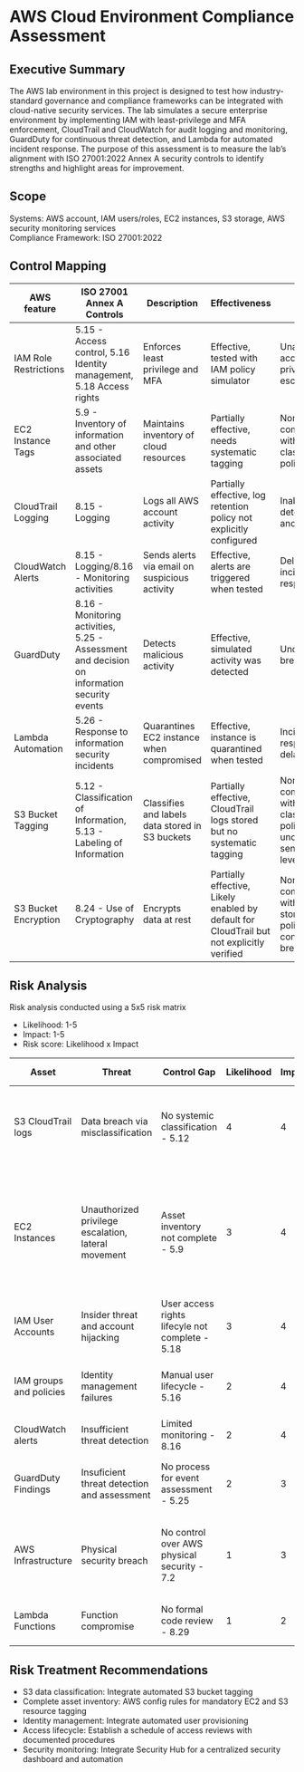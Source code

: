 # AWS Cloud Environment Compliance Assessment

## Executive Summary
The AWS lab environment in this project is designed to test how industry-standard governance and compliance frameworks can be integrated with cloud-native security services. 
The lab simulates a secure enterprise environment by implementing IAM with least-privilege and MFA enforcement, CloudTrail and CloudWatch for audit logging and monitoring, GuardDuty for continuous threat detection, and Lambda for automated incident response.
The purpose of this assessment is to measure the lab’s alignment with ISO 27001:2022 Annex A security controls to identify strengths and highlight areas for improvement.

## Scope
Systems: AWS account, IAM users/roles, EC2 instances, S3 storage, AWS security monitoring services\
Compliance Framework: ISO 27001:2022

## Control Mapping

| AWS feature | ISO 27001 Annex A Controls | Description | Effectiveness | Risk if Absent |
|-----|-----|-----|-----|-----|
|IAM Role Restrictions|5.15 - Access control, 5.16 Identity management, 5.18 Access rights|Enforces least privilege and MFA|Effective, tested with IAM policy simulator|Unauthorized access, privilege escalation|
|EC2 Instance Tags|5.9 - Inventory of information and other associated assets|Maintains inventory of cloud resources|Partially effective, needs systematic tagging|Non-compliance with asset classification policies|
|CloudTrail Logging|8.15 - Logging|Logs all AWS account activity|Partially effective, log retention policy not explicitly configured|Inability to detect anomalies|
|CloudWatch Alerts|8.15 - Logging/8.16 - Monitoring activities|Sends alerts via email on suspicious activity|Effective, alerts are triggered when tested|Delayed incident response|
|GuardDuty|8.16 - Monitoring activities, 5.25 - Assessment and decision on information security events|Detects malicious activity|Effective, simulated activity was detected|Undetected breaches|
|Lambda Automation|5.26 - Response to information security incidents|Quarantines EC2 instance when compromised|Effective, instance is quarantined when tested | Incident response delays
|S3 Bucket Tagging| 5.12 - Classification of Information, 5.13 - Labeling of Information | Classifies and labels data stored in S3 buckets | Partially effective, CloudTrail logs stored but no systematic tagging | Non-compliance with data classification policies, unclear data sensitivity levels
|S3 Bucket Encryption|8.24 - Use of Cryptography|Encrypts data at rest|Partially effective, Likely enabled by default for CloudTrail but not explicitly verified|Non-compliance with data storage policies, data confidentiality breach|

## Risk Analysis
Risk analysis conducted using a 5x5 risk matrix
* Likelihood: 1-5
* Impact: 1-5
* Risk score: Likelihood x Impact

|Asset|Threat|Control Gap|Likelihood|Impact|Risk Score|Justification|
|-|-|-|-|-|-|-|
|S3 CloudTrail logs | Data breach via misclassification|No systemic classification - 5.12|4|4| 16 | S3 buckets do not have classification tags, could be exposed through overpermissive bucket policies|
|EC2 Instances| Unauthorized privilege escalation, lateral movement |Asset inventory not complete - 5.9| 3 | 4 | 12 |Lack of specific security tags, production and development instances lack network segmentation creating lateral movement risk, mitigated by IAM policy|
|IAM User Accounts| Insider threat and account hijacking |User access rights lifecyle not complete - 5.18| 3 | 4 |12 | No user deprovisioning process, terminated users can retain access|
|IAM groups and policies|Identity management failures|Manual user lifecycle - 5.16|2|4|8|No automated user lifecycle management, risk of manual misconfigurations|
|CloudWatch alerts|Insufficient threat detection |Limited monitoring - 8.16|2|4|8|Only basic failed login alarms configured|
|GuardDuty Findings|Insuficient threat detection and assessment|No process for event assessment - 5.25|2|3|6|Potential for false negatives and no formal process for traiging findings|
|AWS Infrastructure|Physical security breach|No control over AWS physical security - 7.2|1|3|3|Physical data center security managed by AWS, relies on AWS phyiscal security standards|
|Lambda Functions|Function compromise|No formal code review - 8.29|1|2|2|No formal code review but minimal attack surface| 

## Risk Treatment Recommendations
- S3 data classification: Integrate automated S3 bucket tagging
- Complete asset inventory: AWS config rules for mandatory EC2 and S3 resource tagging
- Identity management: Integrate automated user provisioning
- Access lifecycle: Establish a schedule of access reviews with documented procedures
- Security monitoring: Integrate Security Hub for a centralized security dashboard and automation
